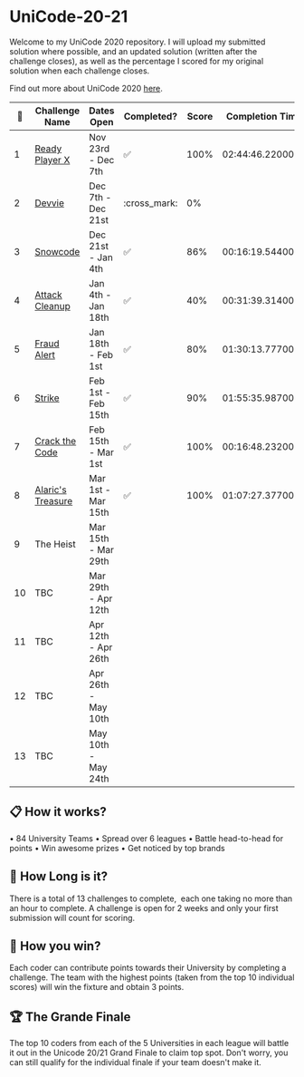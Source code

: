 # UniCode-20-21

Welcome to my UniCode 2020 repository. I will upload my submitted solution where possible, and an updated solution (written after the challenge closes), as well as the percentage I scored for my original solution when each challenge closes.

Find out more about UniCode 2020 [here](https://www.showcode.io/unicode/).


:pencil: | Challenge Name     | Dates Open          | Completed?         | Score | Completion Time
---------|--------------------|---------------------|--------------------|-------|------------------
1        | [Ready Player X][1]| Nov 23rd - Dec 7th  | :white_check_mark: | 100%  | 02:44:46.2200000
2        | [Devvie][2]        | Dec 7th - Dec 21st  | :cross_mark: |   0%  | 
3        | [Snowcode][3]      | Dec 21st - Jan 4th  | :white_check_mark: |  86%  | 00:16:19.5440000
4        | [Attack Cleanup][4]| Jan 4th - Jan 18th  | :white_check_mark: |  40%  | 00:31:39.3140000
5        | [Fraud Alert][5]   | Jan 18th - Feb 1st  | :white_check_mark: |  80%  | 01:30:13.7770000
6        | [Strike][6]        | Feb 1st - Feb 15th  | :white_check_mark: |  90%  | 01:55:35.9870000
7        | [Crack the Code][7]| Feb 15th - Mar 1st  | :white_check_mark: | 100%  | 00:16:48.2320000
8        | [Alaric's Treasure][8]	| Mar 1st - Mar 15th  | :white_check_mark: | 100%  | 01:07:27.3770000
9        | The Heist           		| Mar 15th - Mar 29th |                    |       | 
10       | TBC                		| Mar 29th - Apr 12th |                    |       | 
11       | TBC                		| Apr 12th - Apr 26th |                    |       | 
12       | TBC                		| Apr 26th - May 10th |                    |       | 
13       | TBC                		| May 10th - May 24th |                    |       | 





## :clipboard:  How it works?

• 84 University Teams
• Spread over 6 leagues
• Battle head-to-head for points
• Win awesome prizes
• Get noticed by top brands

## :red_car:  How Long is it?

There is a total of 13 challenges to complete,  each one taking no more than an hour to complete. 
A challenge is open for 2 weeks and only your first submission will count for scoring.

## :rocket:  How you win?

Each coder can contribute points towards their University by completing a challenge. 
The team with the highest points (taken from the top 10 individual scores) will win the fixture and obtain 3 points.

## :trophy: The Grande Finale

The top 10 coders from each of the 5 Universities in each league will battle it out in the Unicode 20/21 Grand Finale to claim top spot.
Don't worry, you can still qualify for the individual finale if your team doesn't make it.

[1]:https://github.com/namd97/showcode-Unicode-20-21/tree/main/src/unicode2021/namd97/challenge1/Cipher.java
[2]:https://github.com/namd97/showcode-Unicode-20-21/tree/main/src/unicode2021/namd97/challenge2/Solution.java
[3]:https://github.com/namd97/showcode-Unicode-20-21/tree/main/src/unicode2021/namd97/challenge3/Solution.java
[4]:https://github.com/namd97/showcode-Unicode-20-21/tree/main/src/unicode2021/namd97/challenge4/AttackCleanup.java
[5]:https://github.com/namd97/showcode-Unicode-20-21/tree/main/src/unicode2021/namd97/challenge5/PairValidator.java
[6]:https://github.com/namd97/showcode-Unicode-20-21/tree/main/src/unicode2021/namd97/challenge6/Solution.java
[7]:https://github.com/namd97/showcode-Unicode-20-21/tree/main/src/unicode2021/namd97/challenge7/Solution.java
[8]:https://github.com/namd97/showcode-Unicode-20-21/tree/main/src/unicode2021/namd97/challenge8/Solution.java
